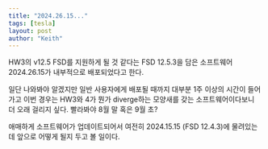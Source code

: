 ```yaml
---
title: "2024.26.15..."
tags: [tesla]
layout: post
author: "Keith"
---
```


HW3의 v12.5 FSD를 지원하게 될 것 같다는 FSD 12.5.3을 담은 소프트웨어 2024.26.15가 내부적으로 배포되었다고 한다.

일단 나와봐야 알겠지만 일반 사용자에게 배포될 때까지 대부분 1주 이상의 시간이 들어가고 이번 경우는 HW3와 4가 뭔가 diverge하는 모양새를 갖는 소프트웨어이다보니 더 오래 걸리지 싶다. 빨라봐야 8월 말 혹은 9월 초?

애매하게 소프트웨어가 업데이트되어서 여전히 2024.15.15 (FSD 12.4.3)에 물려있는데 앞으로 어떻게 될지 두고 볼 일이다.

